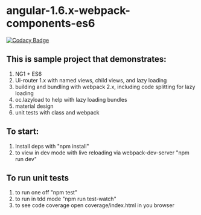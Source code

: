 # angular-1.6.x-webpack-components-es6

[![Codacy Badge](https://api.codacy.com/project/badge/Grade/e522f15d02844555beb380ef1531c39b)](https://www.codacy.com/app/leeblazek/angular-1.6.x-webpack-components-material-es6?utm_source=github.com&utm_medium=referral&utm_content=berzerk-interactive/angular-1.6.x-webpack-components-material-es6&utm_campaign=badger)

## This is sample project that demonstrates:
1. NG1 + ES6
2. Ui-router 1.x with named views, child views, and lazy loading
3. building and bundling with webpack 2.x, including code splitting for lazy loading
4. oc.lazyload to help with lazy loading bundles
4. material design
5. unit tests with class and webpack

## To start:

1. Install deps with "npm install"
2. to view in dev mode with live reloading via webpack-dev-server "npm run dev"

## To run unit tests
1. to run one off "npm test"
2. to run in tdd mode "npm run test-watch"
3. to see code coverage open coverage/index.html in you browser
